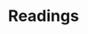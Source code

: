 ---
title: "Readings"
description: "This is the section of my webpage all about my current and past readings!"
---
